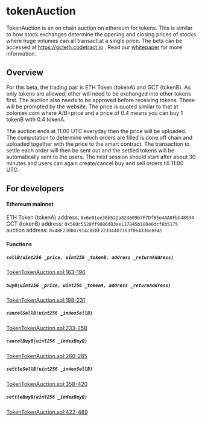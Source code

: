 # tokenAuction

TokenAuction is an on chain auction on ethereum for tokens. This is similar to how stock exchanges determine the opening and closing prices of stocks where huge volumes can all transact at a single price. The beta can be accessed at https://gcteth.codetract.io . Read our [whitepaper](https://launch.codetract.io) for more information.

## Overview

For this beta, the trading pair is ETH Token (tokenA) and GCT (tokenB). As only tokens are allowed, ether will need to be exchanged into ether tokens first. The auction also needs to be approved before receiving tokens. These will be prompted by the website. The price is quoted similar to that at poloniex.com where A/B=price and a price of 0.4 means you can buy 1 tokenB with 0.4 tokenA.   

The auction ends at 11:00 UTC everyday then the price will be uploaded. The computation to determine which orders are filled is done off chain and uploaded together with the price to the smart contract. The transaction to settle each order will then be sent out and the settled tokens will be automatically sent to the users. The next session should start after about 30 minutes and users can again create/cancel buy and sell orders till 11:00 UTC.

## For developers

#### Ethereum mainnet

ETH Token (tokenA) address: `0x6e01ee36b522a824609b7F7DfB5e4AA8Fbb48934`  
GCT (tokenB) address: `0x560c5528ff9886d83ae117845b180e6dcf6b5175`  
auction address: `0x48F230D47914cBE8F223344b7763f064336e8FA5`

#### Functions

##### `sellB(uint256 _price, uint256 _tokenB, address _returnAddress)`

[TokenTokenAuction.sol:163-196](https://github.com/codetract/tokenAuction/blob/master/contracts/TokenTokenAuction.sol#L163-L196)

##### `buyB(uint256 _price, uint256 _tokenA, address _returnAddress)`

[TokenTokenAuction.sol:198-231](https://github.com/codetract/tokenAuction/blob/master/contracts/TokenTokenAuction.sol#L198-L231)

##### `cancelSellB(uint256 _indexSellB)`

[TokenTokenAuction.sol:233-258](https://github.com/codetract/tokenAuction/blob/master/contracts/TokenTokenAuction.sol#L233-L258)

##### `cancelBuyB(uint256 _indexBuyB)`

[TokenTokenAuction.sol:260-285](https://github.com/codetract/tokenAuction/blob/master/contracts/TokenTokenAuction.sol#L260-L285)

##### `settleSellB(uint256 _indexSellB)`

[TokenTokenAuction.sol:358-420](https://github.com/codetract/tokenAuction/blob/master/contracts/TokenTokenAuction.sol#L358-L420)

##### `settleBuyB(uint256 _indexBuyB)`

[TokenTokenAuction.sol:422-489](https://github.com/codetract/tokenAuction/blob/master/contracts/TokenTokenAuction.sol#L422-L489)
